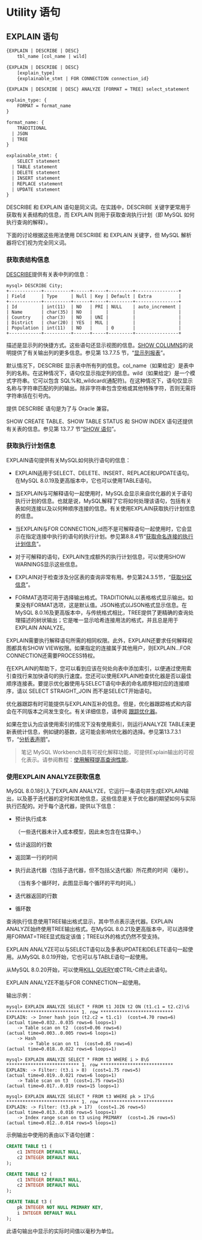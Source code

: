 # Utility 语句

## EXPLAIN 语句

```txt
{EXPLAIN | DESCRIBE | DESC}
    tbl_name [col_name | wild]

{EXPLAIN | DESCRIBE | DESC}
    [explain_type]
    {explainable_stmt | FOR CONNECTION connection_id}

{EXPLAIN | DESCRIBE | DESC} ANALYZE [FORMAT = TREE] select_statement

explain_type: {
    FORMAT = format_name
}

format_name: {
    TRADITIONAL
  | JSON
  | TREE
}

explainable_stmt: {
    SELECT statement
  | TABLE statement
  | DELETE statement
  | INSERT statement
  | REPLACE statement
  | UPDATE statement
}
```

DESCRIBE 和 EXPLAIN 语句是同义词。在实践中，DESCRIBE 关键字更常用于获取有关表结构的信息，而 EXPLAIN 则用于获取查询执行计划（即 MySQL 如何执行查询的解释）。

下面的讨论根据这些用法使用 DESCRIBE 和 EXPLAIN 关键字，但 MySQL 解析器将它们视为完全同义词。

### 获取表结构信息

[DESCRIBE](https://dev.mysql.com/doc/refman/8.0/en/describe.html)提供有关表中列的信息：

```log
mysql> DESCRIBE City;
+------------+----------+------+-----+---------+----------------+
| Field      | Type     | Null | Key | Default | Extra          |
+------------+----------+------+-----+---------+----------------+
| Id         | int(11)  | NO   | PRI | NULL    | auto_increment |
| Name       | char(35) | NO   |     |         |                |
| Country    | char(3)  | NO   | UNI |         |                |
| District   | char(20) | YES  | MUL |         |                |
| Population | int(11)  | NO   |     | 0       |                |
+------------+----------+------+-----+---------+----------------+
```

描述是显示列的快捷方式。这些语句还显示视图的信息。[SHOW COLUMNS](https://dev.mysql.com/doc/refman/8.0/en/show-columns.html)的说明提供了有关输出列的更多信息。参见第 13.7.7.5 节，“[显示列报表](https://dev.mysql.com/doc/refman/8.0/en/show-columns.html)”。

默认情况下，DESCRIBE 显示表中所有列的信息。col_name（如果给定）是表中列的名称。在这种情况下，语句仅显示指定列的信息。wild（如果给定）是一个模式字符串。它可以包含 SQL%和\_wildcard(通配符)。在这种情况下，语句仅显示名称与字符串匹配的列的输出。除非字符串包含空格或其他特殊字符，否则无需将字符串括在引号内。

提供 DESCRIBE 语句是为了与 Oracle 兼容。

SHOW CREATE TABLE、SHOW TABLE STATUS 和 SHOW INDEX 语句还提供有关表的信息。参见第 13.7.7 节“[SHOW 语句](https://dev.mysql.com/doc/refman/8.0/en/show.html)”。

### 获取执行计划信息

EXPLAIN语句提供有关MySQL如何执行语句的信息：

- EXPLAIN适用于SELECT、DELETE、INSERT、REPLACE和UPDATE语句。在MySQL 8.0.19及更高版本中，它也可以使用TABLE语句。

- 当EXPLAIN与可解释语句一起使用时，MySQL会显示来自优化器的关于语句执行计划的信息。也就是说，MySQL解释了它将如何处理该语句，包括有关表如何连接以及以何种顺序连接的信息。有关使用EXPLAIN获取执行计划信息的信息。

- 当EXPLAIN与FOR CONNECTION_id而不是可解释语句一起使用时，它会显示在指定连接中执行的语句的执行计划。参见第8.8.4节“[获取命名连接的执行计划信息](https://dev.mysql.com/doc/refman/8.0/en/explain-for-connection.html)”。

- 对于可解释的语句，EXPLAIN生成额外的执行计划信息，可以使用SHOW WARNINGS显示这些信息。

- EXPLAIN对于检查涉及分区表的查询非常有用。参见第24.3.5节，“[获取分区信息](https://dev.mysql.com/doc/refman/8.0/en/partitioning-info.html)”。

- FORMAT选项可用于选择输出格式。TRADITIONAL以表格格式显示输出。如果没有FORMAT选项，这是默认值。JSON格式以JSON格式显示信息。在MySQL 8.0.16及更高版本中，与传统格式相比，TREE提供了更精确的查询处理描述的树状输出；它是唯一显示哈希连接用法的格式，并且总是用于EXPLAIN ANALYZE。

EXPLAIN需要执行解释语句所需的相同权限。此外，EXPLAIN还要求任何解释视图都具有SHOW VIEW权限。如果指定的连接属于其他用户，则EXPLAIN…FOR CONNECTION还需要PROCESS特权。

在EXPLAIN的帮助下，您可以看到应该在何处向表中添加索引，以便通过使用索引查找行来加快语句的执行速度。您还可以使用EXPLAIN检查优化器是否以最佳顺序连接表。要提示优化器使用与SELECT语句中表的命名顺序相对应的连接顺序，请以 SELECT STRAIGHT_JOIN 而不是SELECT开始语句。

优化器跟踪有时可能提供与EXPLAIN互补的信息。但是，优化器跟踪格式和内容会在不同版本之间发生变化。有关详细信息，请参阅 [跟踪优化器](../../MySQL内部手册/跟踪优化器.md)。

如果在您认为应该使用索引的情况下没有使用索引，则运行ANALYZE TABLE来更新表统计信息，例如键的基数，这可能会影响优化器的选择。参见第13.7.3.1节，“[分析表声明](https://dev.mysql.com/doc/refman/8.0/en/analyze-table.html)”。

> 笔记
MySQL Workbench具有可视化解释功能，可提供Explain输出的可视化表示。请参阅教程：[使用解释提高查询性能](https://dev.mysql.com/doc/workbench/en/wb-tutorial-visual-explain-dbt3.html)。

### 使用EXPLAIN ANALYZE获取信息

MySQL 8.0.18引入了EXPLAIN ANALYZE，它运行一条语句并生成EXPLAIN输出，以及基于迭代器的定时和其他信息，这些信息是关于优化器的期望如何与实际执行匹配的。对于每个迭代器，提供以下信息：

- 预计执行成本

  （一些迭代器未计入成本模型，因此未包含在估算中。）

- 估计返回的行数

- 返回第一行的时间

- 执行此迭代器（包括子迭代器，但不包括父迭代器）所花费的时间（毫秒）。

  （当有多个循环时，此图显示每个循环的平均时间。）

- 迭代器返回的行数

- 循环数

查询执行信息使用TREE输出格式显示，其中节点表示迭代器。EXPLAIN ANALYZE始终使用TREE输出格式。在MySQL 8.0.21及更高版本中，可以选择使用FORMAT=TREE显式指定该值；TREE以外的格式仍然不受支持。

EXPLAIN ANALYZE可以与SELECT语句以及多表UPDATE和DELETE语句一起使用。从MySQL 8.0.19开始，它也可以与TABLE语句一起使用。

从MySQL 8.0.20开始，可以使用[KILL QUERY](https://dev.mysql.com/doc/refman/8.0/en/kill.html)或CTRL-C终止此语句。

EXPLAIN ANALYZE不能与FOR CONNECTION一起使用。

输出示例：

```log
mysql> EXPLAIN ANALYZE SELECT * FROM t1 JOIN t2 ON (t1.c1 = t2.c2)\G
*************************** 1. row ***************************
EXPLAIN: -> Inner hash join (t2.c2 = t1.c1)  (cost=4.70 rows=6)
(actual time=0.032..0.035 rows=6 loops=1)
    -> Table scan on t2  (cost=0.06 rows=6)
(actual time=0.003..0.005 rows=6 loops=1)
    -> Hash
        -> Table scan on t1  (cost=0.85 rows=6)
(actual time=0.018..0.022 rows=6 loops=1)

mysql> EXPLAIN ANALYZE SELECT * FROM t3 WHERE i > 8\G
*************************** 1. row ***************************
EXPLAIN: -> Filter: (t3.i > 8)  (cost=1.75 rows=5)
(actual time=0.019..0.021 rows=6 loops=1)
    -> Table scan on t3  (cost=1.75 rows=15)
(actual time=0.017..0.019 rows=15 loops=1)

mysql> EXPLAIN ANALYZE SELECT * FROM t3 WHERE pk > 17\G
*************************** 1. row ***************************
EXPLAIN: -> Filter: (t3.pk > 17)  (cost=1.26 rows=5)
(actual time=0.013..0.016 rows=5 loops=1)
    -> Index range scan on t3 using PRIMARY  (cost=1.26 rows=5)
(actual time=0.012..0.014 rows=5 loops=1)
```

示例输出中使用的表由以下语句创建：

```sql
CREATE TABLE t1 (
    c1 INTEGER DEFAULT NULL,
    c2 INTEGER DEFAULT NULL
);

CREATE TABLE t2 (
    c1 INTEGER DEFAULT NULL,
    c2 INTEGER DEFAULT NULL
);

CREATE TABLE t3 (
    pk INTEGER NOT NULL PRIMARY KEY,
    i INTEGER DEFAULT NULL
);
```

此语句输出中显示的实际时间值以毫秒为单位。
